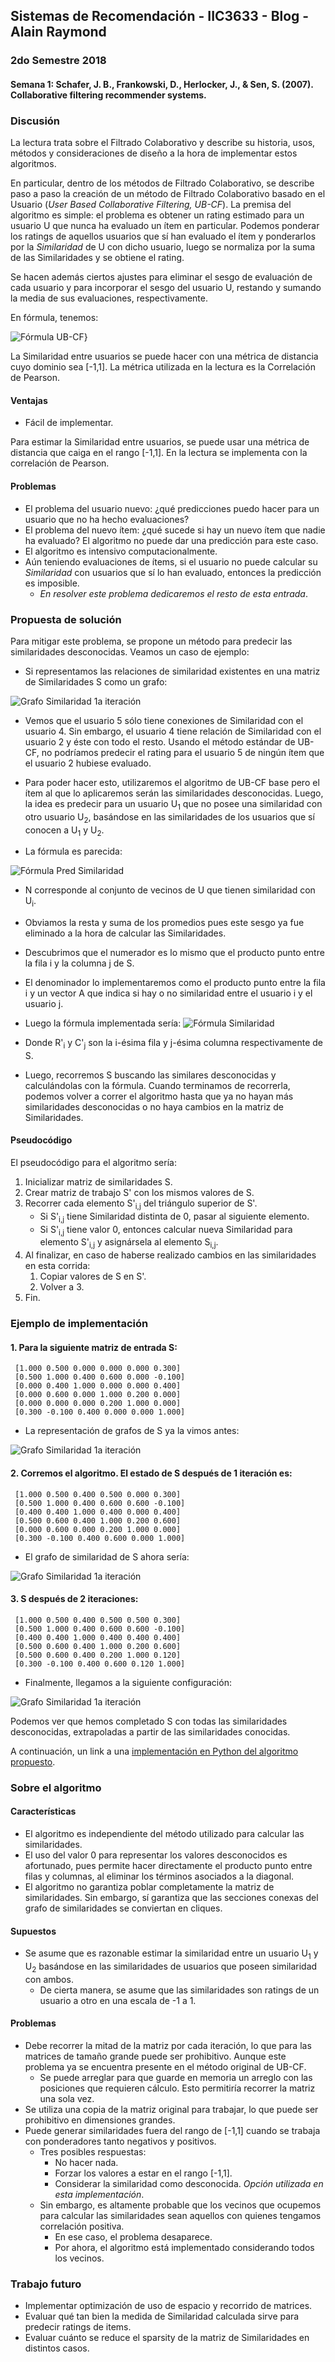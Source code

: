 ## Sistemas de Recomendación - IIC3633 - Blog - Alain Raymond
### 2do Semestre 2018

#### Semana 1:  Schafer, J. B., Frankowski, D., Herlocker, J., & Sen, S. (2007). Collaborative filtering recommender systems.

### Discusión
La lectura trata sobre el Filtrado Colaborativo y describe su historia, usos, métodos y consideraciones de diseño a la hora de implementar estos algoritmos.

En particular, dentro de los métodos de Filtrado Colaborativo, se describe paso a paso la creación de un método de Filtrado Colaborativo basado en el Usuario (_User Based Collaborative Filtering, UB-CF_). La premisa del algoritmo es simple: el problema es obtener un rating estimado para un usuario U que nunca ha evaluado un ítem en particular. Podemos ponderar los ratings de aquellos usuarios que sí han evaluado el ítem y ponderarlos por la _Similaridad_ de U con dicho usuario, luego se normaliza por la suma de las Similaridades y se obtiene el rating.

Se hacen además ciertos ajustes para eliminar el sesgo de evaluación de cada usuario y para incorporar el sesgo del usuario U, restando y sumando la media de sus evaluaciones, respectivamente.

En fórmula, tenemos:

![Fórmula UB-CF](https://github.com/alainray/recsys/blob/master/pred_rating_UB_CF.PNG)}

La Similaridad entre usuarios se puede hacer con una métrica de distancia cuyo dominio sea [-1,1]. La métrica utilizada en la lectura es la Correlación de Pearson.

#### Ventajas

* Fácil de implementar.

Para estimar la Similaridad entre usuarios, se puede usar una métrica de distancia que caiga en el rango [-1,1]. En la lectura se implementa con la correlación de Pearson.

#### Problemas

* El problema del usuario nuevo: ¿qué predicciones puedo hacer para un usuario que no ha hecho evaluaciones?
* El problema del nuevo ítem: ¿qué sucede si hay un nuevo ítem que nadie ha evaluado? El algoritmo no puede dar una predicción para este caso.
* El algoritmo es intensivo computacionalmente.
* Aún teniendo evaluaciones de ítems, si el usuario no puede calcular su _Similaridad_ con usuarios que sí lo han evaluado, entonces la predicción es imposible. 
  * _En resolver este problema dedicaremos el resto de esta entrada_.
  
### Propuesta de solución
Para mitigar este problema, se propone un método para predecir las similaridades desconocidas. Veamos un caso de ejemplo:

* Si representamos las relaciones de similaridad existentes en una matriz de Similaridades S como un grafo:
 
 ![Grafo Similaridad 1a iteración](https://github.com/alainray/recsys/blob/master/similarity_graph.PNG)
 
* Vemos que el usuario 5 sólo tiene conexiones de Similaridad con el usuario 4. Sin embargo, el usuario 4 tiene relación de Similaridad con el usuario 2 y éste con todo el resto. Usando el método estándar de UB-CF, no podríamos predecir el rating para el usuario 5 de ningún ítem que el usuario 2 hubiese evaluado.

* Para poder hacer esto, utilizaremos el algoritmo de UB-CF base pero el ítem al que lo aplicaremos serán las similaridades desconocidas. Luego, la idea es predecir para un usuario U<sub>1</sub> que no posee una similaridad con otro usuario U<sub>2</sub>, basándose en las similaridades de los usuarios que sí conocen a U<sub>1</sub> y U<sub>2</sub>.

* La fórmula es parecida:

![Fórmula Pred Similaridad](https://github.com/alainray/recsys/blob/master/pred_similarity.PNG)

  * N corresponde al conjunto de vecinos de U que tienen similaridad con U<sub>i</sub>.
  * Obviamos la resta y suma de los promedios pues este sesgo ya fue eliminado a la hora de calcular las Similaridades.
  * Descubrimos que el numerador es lo mismo que el producto punto entre la fila i y la columna j de S.
  * El denominador lo implementaremos como el producto punto entre la fila i y un vector A que indica si hay o no similaridad entre el usuario i y el usuario j.
  * Luego la fórmula implementada sería:
  ![Fórmula Similaridad](https://github.com/alainray/recsys/blob/master/similarity_semana1.PNG)
  * Donde R'<sub>i</sub> y C'<sub>j</sub> son la i-ésima fila y j-ésima columna respectivamente de S.

  * Luego, recorremos S buscando las similares desconocidas y calculándolas con la fórmula. Cuando terminamos de recorrerla, podemos volver a correr el algoritmo hasta que ya no hayan más similaridades desconocidas o no haya cambios en la matriz de Similaridades.

#### Pseudocódigo
El pseudocódigo para el algoritmo sería:

1. Inicializar matriz de similaridades S.
2. Crear matriz de trabajo S' con los mismos valores de S.
3. Recorrer cada elemento S'<sub>i,j</sub> del triángulo superior de S'.
   - Si S'<sub>i,j</sub> tiene Similaridad distinta de 0, pasar al siguiente elemento.
   - Si S'<sub>i,j</sub> tiene valor 0, entonces calcular nueva Similaridad para elemento S'<sub>i,j</sub> y asignársela al elemento S<sub>i,j</sub>.
4. Al finalizar, en caso de haberse realizado cambios en las similaridades en esta corrida:
   1. Copiar valores de S en S'.
   2. Volver a 3.
5. Fin.


### Ejemplo de implementación
#### 1. Para la siguiente matriz de entrada S:

```
 [1.000 0.500 0.000 0.000 0.000 0.300]
 [0.500 1.000 0.400 0.600 0.000 -0.100]
 [0.000 0.400 1.000 0.000 0.000 0.400]
 [0.000 0.600 0.000 1.000 0.200 0.000]
 [0.000 0.000 0.000 0.200 1.000 0.000]
 [0.300 -0.100 0.400 0.000 0.000 1.000]
```
* La representación de grafos de S ya la vimos antes:
 
 ![Grafo Similaridad 1a iteración](https://github.com/alainray/recsys/blob/master/similarity_graph.PNG)

#### 2. Corremos el algoritmo. El estado de S después de 1 iteración es:
```
 [1.000 0.500 0.400 0.500 0.000 0.300]
 [0.500 1.000 0.400 0.600 0.600 -0.100]
 [0.400 0.400 1.000 0.400 0.000 0.400]
 [0.500 0.600 0.400 1.000 0.200 0.600]
 [0.000 0.600 0.000 0.200 1.000 0.000]
 [0.300 -0.100 0.400 0.600 0.000 1.000]
```
 * El grafo de similaridad de S ahora sería:
 
 ![Grafo Similaridad 1a iteración](https://github.com/alainray/recsys/blob/master/similarity_graph_it1.PNG)
 
#### 3. S después de 2 iteraciones:
```
 [1.000 0.500 0.400 0.500 0.500 0.300]
 [0.500 1.000 0.400 0.600 0.600 -0.100]
 [0.400 0.400 1.000 0.400 0.400 0.400]
 [0.500 0.600 0.400 1.000 0.200 0.600]
 [0.500 0.600 0.400 0.200 1.000 0.120]
 [0.300 -0.100 0.400 0.600 0.120 1.000]
```
 * Finalmente, llegamos a la siguiente configuración:
 
 ![Grafo Similaridad 1a iteración](https://github.com/alainray/recsys/blob/master/similarity_graph_it2.PNG)
 
Podemos ver que hemos completado S con todas las similaridades desconocidas, extrapoladas a partir de las similaridades conocidas.

A continuación, un link a una [implementación en Python del algoritmo propuesto](https://github.com/alainray/recsys/blob/master/semana1_similarity.py).

### Sobre el algoritmo
#### Características

* El algoritmo es independiente del método utilizado para calcular las similaridades.
* El uso del valor 0 para representar los valores desconocidos es afortunado, pues permite hacer directamente el producto punto entre 
filas y columnas, al eliminar los términos asociados a la diagonal.
* El algoritmo no garantiza poblar completamente la matriz de similaridades. Sin embargo, sí garantiza que las secciones conexas del grafo de similaridades se conviertan en cliques.

#### Supuestos

* Se asume que es razonable estimar la similaridad entre un usuario U<sub>1</sub> y U<sub>2</sub> basándose en las similaridades de usuarios que poseen similaridad con ambos.
   * De cierta manera, se asume que las similaridades son ratings de un usuario a otro en una escala de -1 a 1.
#### Problemas
* Debe recorrer la mitad de la matriz por cada iteración, lo que para las matrices de tamaño grande puede ser prohibitivo. Aunque este problema ya se encuentra presente en el método original de UB-CF.
  * Se puede arreglar para que guarde en memoria un arreglo con las posiciones que requieren cálculo. Esto permitiría recorrer la matriz una sola vez.
* Se utiliza una copia de la matriz original para trabajar, lo que puede ser prohibitivo en dimensiones grandes.
* Puede generar similaridades fuera del rango de [-1,1] cuando se trabaja con ponderadores tanto negativos y positivos.
  * Tres posibles respuestas:
    * No hacer nada.
    * Forzar los valores a estar en el rango [-1,1].
    * Considerar la similaridad como desconocida. _Opción utilizada en esta implementación_.
  * Sin embargo, es altamente probable que los vecinos que ocupemos para calcular las similaridades sean aquellos con quienes tengamos correlación positiva.
    * En ese caso, el problema desaparece.
    * Por ahora, el algoritmo está implementado considerando todos los vecinos.
 
### Trabajo futuro
* Implementar optimización de uso de espacio y recorrido de matrices.
* Evaluar qué tan bien la medida de Similaridad calculada sirve para predecir ratings de items.
* Evaluar cuánto se reduce el sparsity de la matriz de Similaridades en distintos casos.
